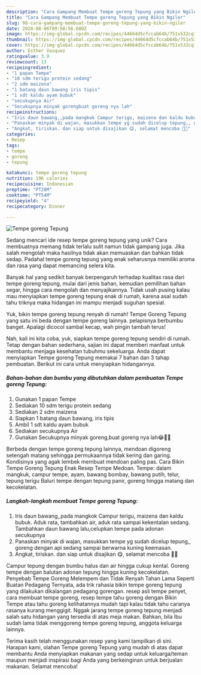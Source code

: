 ```yaml
---
description: "Cara Gampang Membuat Tempe goreng Tepung yang Bikin Ngiler"
title: "Cara Gampang Membuat Tempe goreng Tepung yang Bikin Ngiler"
slug: 98-cara-gampang-membuat-tempe-goreng-tepung-yang-bikin-ngiler
date: 2020-08-06T09:50:58.680Z
image: https://img-global.cpcdn.com/recipes/44664d5cfccab64b/751x532cq70/tempe-goreng-tepung-foto-resep-utama.jpg
thumbnail: https://img-global.cpcdn.com/recipes/44664d5cfccab64b/751x532cq70/tempe-goreng-tepung-foto-resep-utama.jpg
cover: https://img-global.cpcdn.com/recipes/44664d5cfccab64b/751x532cq70/tempe-goreng-tepung-foto-resep-utama.jpg
author: Esther Vasquez
ratingvalue: 3.9
reviewcount: 13
recipeingredient:
- "1 papan Tempe"
- "10 sdm terigu protein sedang"
- "2 sdm maizena"
- "1 batang daun bawang iris tipis"
- "1 sdt kaldu ayam bubuk"
- "secukupnya Air"
- "Secukupnya minyak gorengbuat goreng nya lah"
recipeinstructions:
- "Iris daun bawang,,pada mangkok Campur terigu, maizena dan kaldu bubuk. Aduk rata, tambahkan air, aduk rata sampai kekentalan sedang. Tambahkan daun bawang lalu,celupkan tempe pada adonan secukupnya"
- "Panaskan minyak di wajan, masukkan tempe yg sudah dicelup tepung,, goreng dengan api sedang sampai berwarna kuning keemasan."
- "Angkat, tiriskan. dan siap untuk disajikan 😋, selamat mencoba 🙏😊"
categories:
- Resep
tags:
- tempe
- goreng
- tepung

katakunci: tempe goreng tepung 
nutrition: 196 calories
recipecuisine: Indonesian
preptime: "PT28M"
cooktime: "PT54M"
recipeyield: "4"
recipecategory: Dinner

---
```



![Tempe goreng Tepung](https://img-global.cpcdn.com/recipes/44664d5cfccab64b/751x532cq70/tempe-goreng-tepung-foto-resep-utama.jpg)

Sedang mencari ide resep tempe goreng tepung yang unik? Cara membuatnya memang tidak terlalu sulit namun tidak gampang juga. Jika salah mengolah maka hasilnya tidak akan memuaskan dan bahkan tidak sedap. Padahal tempe goreng tepung yang enak seharusnya memiliki aroma dan rasa yang dapat memancing selera kita.

Banyak hal yang sedikit banyak berpengaruh terhadap kualitas rasa dari tempe goreng tepung, mulai dari jenis bahan, kemudian pemilihan bahan segar, hingga cara mengolah dan menyajikannya. Tidak usah pusing kalau mau menyiapkan tempe goreng tepung enak di rumah, karena asal sudah tahu triknya maka hidangan ini mampu menjadi suguhan spesial.

Yuk, bikin tempe goreng tepung renyah di rumah! Tempe Goreng Tepung yang satu ini beda dengan tempe goreng lainnya. pelapisnya berbumbu banget. Apalagi dicocol sambal kecap, wah pingin tambah terus!


Nah, kali ini kita coba, yuk, siapkan tempe goreng tepung sendiri di rumah. Tetap dengan bahan sederhana, sajian ini dapat memberi manfaat untuk membantu menjaga kesehatan tubuhmu sekeluarga. Anda dapat menyiapkan Tempe goreng Tepung memakai 7 bahan dan 3 tahap pembuatan. Berikut ini cara untuk menyiapkan hidangannya.

<!--inarticleads1-->

##### Bahan-bahan dan bumbu yang dibutuhkan dalam pembuatan Tempe goreng Tepung:

1. Gunakan 1 papan Tempe
1. Sediakan 10 sdm terigu protein sedang
1. Sediakan 2 sdm maizena
1. Siapkan 1 batang daun bawang, iris tipis
1. Ambil 1 sdt kaldu ayam bubuk
1. Sediakan secukupnya Air
1. Gunakan Secukupnya minyak goreng,buat goreng nya lah😂🙈🙊


Berbeda dengan tempe goreng tepung lainnya, mendoan digoreng setengah matang sehingga permukaannya tidak kering dan garing. Kondisinya yang agak lembek membuat mendoan paling pas. Cara Bikin Tempe Goreng Tepung Enak Resep Tempe Medoan. Tempe: dalam mangkuk, campur tempe, ayam, bawang bombay, bawang putih, telur, tepung terigu Baluri tempe dengan tepung panir, goreng hingga matang dan kecokelatan. 

<!--inarticleads2-->

##### Langkah-langkah membuat Tempe goreng Tepung:

1. Iris daun bawang,,pada mangkok Campur terigu, maizena dan kaldu bubuk. Aduk rata, tambahkan air, aduk rata sampai kekentalan sedang. Tambahkan daun bawang lalu,celupkan tempe pada adonan secukupnya
1. Panaskan minyak di wajan, masukkan tempe yg sudah dicelup tepung,, goreng dengan api sedang sampai berwarna kuning keemasan.
1. Angkat, tiriskan. dan siap untuk disajikan 😋, selamat mencoba 🙏😊


Campur tepung dengan bumbu halus dan air hingga cukup kental. Goreng tempe dengan balutan adonan tepung hingga kuning kecokelatan. Penyebab Tempe Goreng Melempem dan Tidak Renyah Tahan Lama Seperti Buatan Pedagang Ternyata, ada trik rahasia bikin tempe goreng tepung yang dilakukan dikalangan pedagang gorengan. resep asli tempe penyet, cara membuat tempe goreng, resep tempe tahu goreng dengan Bikin Tempe atau tahu goreng kelihatannya mudah tapi kalau tidak tahu caranya rasanya kurang menggigit. Nggak jarang tempe goreng tepung menjadi salah satu hidangan yang tersedia di atas meja makan. Bahkan, bila Ibu sudah lama tidak menggoreng tempe goreng tepung, anggota keluarga lainnya. 

Terima kasih telah menggunakan resep yang kami tampilkan di sini. Harapan kami, olahan Tempe goreng Tepung yang mudah di atas dapat membantu Anda menyiapkan makanan yang sedap untuk keluarga/teman maupun menjadi inspirasi bagi Anda yang berkeinginan untuk berjualan makanan. Selamat mencoba!
